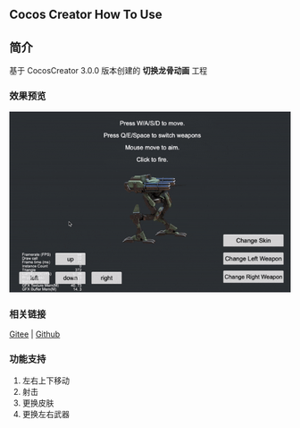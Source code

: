 ## Cocos Creator How To Use

## 简介

基于 CocosCreator 3.0.0 版本创建的 **切换龙骨动画** 工程

### 效果预览
![image](../../gif/202203/2022030405.gif)

### 相关链接
[Gitee](https://gitee.com/mirrors_cocos-creator/test-cases-3d/tree/v3.0/assets/cases/dragonbones) | [Github](https://github.com/cocos-creator/test-cases-3d/tree/v3.0/assets/cases/dragonbones)

### 功能支持
1. 左右上下移动
2. 射击
3. 更换皮肤
4. 更换左右武器